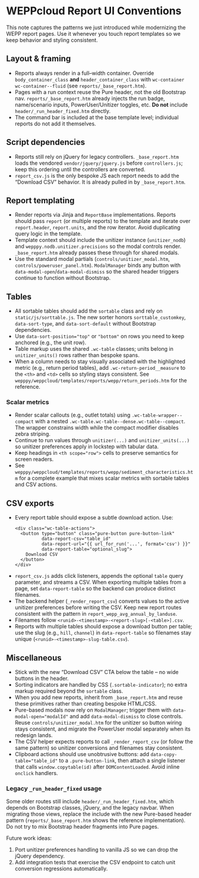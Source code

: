 # WEPPcloud Report UI Conventions

This note captures the patterns we just introduced while modernizing the WEPP report pages. Use it whenever you touch report templates so we keep behavior and styling consistent.

## Layout & framing
- Reports always render in a full–width container. Override `body_container_class` **and** `header_container_class` with `wc-container wc-container--fluid` (see `reports/_base_report.htm`).
- Pages with a run context reuse the Pure header, not the old Bootstrap nav. `reports/_base_report.htm` already injects the run badge, name/scenario inputs, PowerUser/Unitizer toggles, etc. **Do not** include `header/_run_header_fixed.htm` directly.
- The command bar is included at the base template level; individual reports do not add it themselves.

## Script dependencies
- Reports still rely on jQuery for legacy controllers. `_base_report.htm` loads the vendored `vendor/jquery/jquery.js` before `controllers.js`; keep this ordering until the controllers are converted.
- `report_csv.js` is the only bespoke JS each report needs to add the “Download CSV” behavior. It is already pulled in by `_base_report.htm`.

## Report templating
- Render reports via Jinja and `ReportBase` implementations. Reports should pass `report` (or multiple reports) to the template and iterate over `report.header`, `report.units`, and the row iterator. Avoid duplicating query logic in the template.
- Template context should include the unitizer instance (`unitizer_nodb`) and `wepppy.nodb.unitizer.precisions` so the modal controls render. `_base_report.htm` already passes these through for shared modals.
- Use the standard modal partials (`controls/unitizer_modal.htm`, `controls/poweruser_panel.htm`). `ModalManager` binds any button with `data-modal-open`/`data-modal-dismiss` so the shared header triggers continue to function without Bootstrap.

## Tables
- All sortable tables should add the `sortable` class and rely on `static/js/sorttable.js`. The new sorter honors `sorttable_customkey`, `data-sort-type`, and `data-sort-default` without Bootstrap dependencies.
- Use `data-sort-position="top"` or `"bottom"` on rows you need to keep anchored (e.g., the unit row).
- Table markup uses the shared `.wc-table` classes; units belong in `unitizer_units()` rows rather than bespoke spans.
- When a column needs to stay visually associated with the highlighted metric (e.g., return period tables), add `.wc-return-period__measure` to the `<th>` and `<td>` cells so styling stays consistent. See `wepppy/weppcloud/templates/reports/wepp/return_periods.htm` for the reference.

### Scalar metrics
- Render scalar callouts (e.g., outlet totals) using `.wc-table-wrapper--compact` with a nested `.wc-table.wc-table--dense.wc-table--compact`. The wrapper constrains width while the compact modifier disables zebra striping.
- Continue to run values through `unitizer(...)` and `unitizer_units(...)` so unitizer preferences apply in lockstep with tabular data.
- Keep headings in `<th scope="row">` cells to preserve semantics for screen readers.
- See `wepppy/weppcloud/templates/reports/wepp/sediment_characteristics.htm` for a complete example that mixes scalar metrics with sortable tables and CSV actions.

## CSV exports
- Every report table should expose a subtle download action. Use:
  ```jinja
  <div class="wc-table-actions">
    <button type="button" class="pure-button pure-button-link"
            data-report-csv="table_id"
            data-report-url="{{ url_for_run('...', format='csv') }}"
            data-report-table="optional_slug">
      Download CSV
    </button>
  </div>
  ```
- `report_csv.js` adds click listeners, appends the optional `table` query parameter, and streams a CSV. When exporting multiple tables from a page, set `data-report-table` so the backend can produce distinct filenames.
- The backend helper (`_render_report_csv`) converts values to the active unitizer preferences before writing the CSV. Keep new report routes consistent with the pattern in `report_wepp_avg_annual_by_landuse`.
- Filenames follow `<runid>-<timestamp>-<report-slug>[-<table>].csv`.
- Reports with multiple tables should expose a download button per table; use the slug (e.g., `hill`, `channel`) in `data-report-table` so filenames stay unique (`<runid>-<timestamp>-slug-table.csv`).

## Miscellaneous
- Stick with the new “Download CSV” CTA below the table – no wide buttons in the header.
- Sorting indicators are handled by CSS (`.sortable-indicator`); no extra markup required beyond the `sortable` class.
- When you add new reports, inherit from `_base_report.htm` and reuse these primitives rather than creating bespoke HTML/CSS.
- Pure-based modals now rely on `ModalManager`; trigger them with `data-modal-open="modalId"` and add `data-modal-dismiss` to close controls. Reuse `controls/unitizer_modal.htm` for the unitizer so button wiring stays consistent, and migrate the PowerUser modal separately when its redesign lands.
- The CSV helper expects reports to call `_render_report_csv` (or follow the same pattern) so unitizer conversions and filenames stay consistent.
- Clipboard actions should use unobtrusive buttons: add `data-copy-table="table_id"` to a `.pure-button-link`, then attach a single listener that calls `window.copytable(id)` after `DOMContentLoaded`. Avoid inline `onclick` handlers.

### Legacy `_run_header_fixed` usage
Some older routes still include `header/_run_header_fixed.htm`, which depends on Bootstrap classes, jQuery, and the legacy navbar. When migrating those views, replace the include with the new Pure-based header pattern (`reports/_base_report.htm` shows the reference implementation). Do not try to mix Bootstrap header fragments into Pure pages.

Future work ideas:
1. Port unitizer preferences handling to vanilla JS so we can drop the jQuery dependency.
2. Add integration tests that exercise the CSV endpoint to catch unit conversion regressions automatically.
